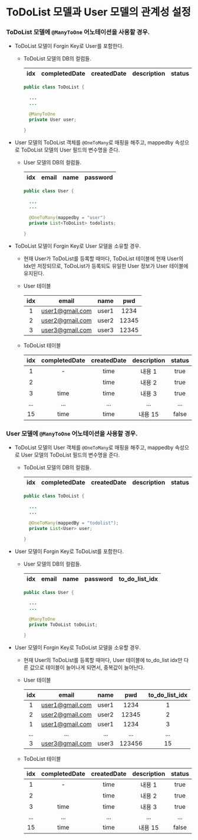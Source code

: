 ToDoList 모델과 User 모델의 관계성 설정
===

### ToDoList 모델에 `@ManyToOne` 어노테이션을 사용할 경우.

  * ToDoList 모델이 Forgin Key로 User를 포함한다.

    * ToDoList 모델의 DB의 컬럼들.

      |idx|completedDate|createdDate|description|status|user_idx|
      |:---:|:---:|:---:|:---:|:---:|:---:|

      ```java
      public class ToDoList {

        ...
        ...

        @ManyToOne
        private User user;

      }
       ```


  * User 모델의 ToDoList 객체를 `@OneToMany`로 매핑을 해주고, mappedby 속성으로 ToDoList 모델의 User 필드의 변수명을 준다.
        
    * User 모델의 DB의 컬럼들.

      |idx|email|name|password|
      |:---:|:---:|:---:|:---:|

      ```java
      public class User {

        ...
        ...

        @OneToMany(mappedby = "user")
        private List<ToDoList> todolists;

      }
      ```

  * ToDoList 모델이 Forgin Key로 User 모델을 소유할 경우.

    * 현재 User가 ToDoList를 등록할 때마다, ToDoList 테이블에 현재 User의 Idx만 저장되므로, ToDoList가 등록되도 유일한 User 정보가 User 테이블에 유지된다.

    * User 테이블

      |idx|email|name|pwd|
      |:---:|:---:|:---:|:---:|
      |1|user1@gmail.com|user1|1234|
      |2|user2@gmail.com|user2|12345|
      |3|user3@gmail.com|user3|12345|

    * ToDoList 테이블 

      |idx|completedDate|createdDate|description|status|user_idx|
      |:---:|:---:|:---:|:---:|:---:|:---:|
      |1|-|time|내용 1|true|1|
      |2||time|내용 2|true|2|
      |3|time|time|내용 3|true|3|
      |...|...|...|...|...|
      |15|time|time|내용 15|false|1|



### User 모델에 `@ManyToOne` 어노테이션을 사용할 경우.

  * ToDoList 모델의 User 객체를 `@OneToMany`로 매핑을 해주고, mappedby 속성으로 User 모델의 ToDoList 필드의 변수명을 준다.
        
    * ToDoList 모델의 DB의 컬럼들.

      |idx|completedDate|createdDate|description|status|
      |:---:|:---:|:---:|:---:|:---:|

      ```java
      public class ToDoList {

        ...
        ...

        @OneToMany(mappedBy = "todolist");
        private List<User> user;

      }
       ```

  * User 모델이 Forgin Key로 ToDoList를 포함한다.

    * User 모델의 DB의 컬럼들.

      |idx|email|name|password|to_do_list_idx|
      |:---:|:---:|:---:|:---:|:---:|

      ```java
      public class User {

        ...
        ...

        @ManyToOne
        private ToDoList toDoList;

      }
      ```
  
  * User 모델이 Forgin Key로 ToDoList 모델을 소유할 경우.

    * 현재 User의 ToDoList를 등록할 때마다, User 테이블에 to_do_list idx만 다른 값으로 테이블이 늘어나게 되면서, 중복값이 늘어난다.

    * User 테이블

      |idx|email|name|pwd|to_do_list_idx|
      |:---:|:---:|:---:|:---:|:---:|
      |1|user1@gmail.com|user1|1234|1|
      |2|user2@gmail.com|user2|12345|2|
      |1|user1@gmail.com|user1|1234|3|
      |...|...|...|...|...|
      |3|user3@gmail.com|user3|123456|15|

    * ToDoList 테이블 

      |idx|completedDate|createdDate|description|status|
      |:---:|:---:|:---:|:---:|:---:|
      |1|-|time|내용 1|true|
      |2||time|내용 2|true|
      |3|time|time|내용 3|true|
      |...|...|...|...|...|
      |15|time|time|내용 15|false|

